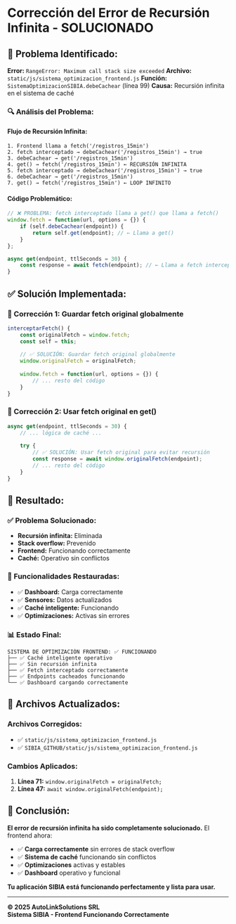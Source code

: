 # Corrección del Error de Recursión Infinita - SOLUCIONADO

## 🚨 **Problema Identificado:**

**Error:** `RangeError: Maximum call stack size exceeded`
**Archivo:** `static/js/sistema_optimizacion_frontend.js`
**Función:** `SistemaOptimizacionSIBIA.debeCachear` (línea 99)
**Causa:** Recursión infinita en el sistema de caché

### **🔍 Análisis del Problema:**

#### **Flujo de Recursión Infinita:**
```
1. Frontend llama a fetch('/registros_15min')
2. fetch interceptado → debeCachear('/registros_15min') → true
3. debeCachear → get('/registros_15min')
4. get() → fetch('/registros_15min') ← RECURSIÓN INFINITA
5. fetch interceptado → debeCachear('/registros_15min') → true
6. debeCachear → get('/registros_15min')
7. get() → fetch('/registros_15min') ← LOOP INFINITO
```

#### **Código Problemático:**
```javascript
// ❌ PROBLEMA: fetch interceptado llama a get() que llama a fetch()
window.fetch = function(url, options = {}) {
    if (self.debeCachear(endpoint)) {
        return self.get(endpoint); // ← Llama a get()
    }
};

async get(endpoint, ttlSeconds = 30) {
    const response = await fetch(endpoint); // ← Llama a fetch interceptado
}
```

## ✅ **Solución Implementada:**

### **🔧 Corrección 1: Guardar fetch original globalmente**
```javascript
interceptarFetch() {
    const originalFetch = window.fetch;
    const self = this;
    
    // ✅ SOLUCIÓN: Guardar fetch original globalmente
    window.originalFetch = originalFetch;
    
    window.fetch = function(url, options = {}) {
        // ... resto del código
    }
}
```

### **🔧 Corrección 2: Usar fetch original en get()**
```javascript
async get(endpoint, ttlSeconds = 30) {
    // ... lógica de caché ...
    
    try {
        // ✅ SOLUCIÓN: Usar fetch original para evitar recursión
        const response = await window.originalFetch(endpoint);
        // ... resto del código
    }
}
```

## 🎯 **Resultado:**

### **✅ Problema Solucionado:**
- **Recursión infinita:** Eliminada
- **Stack overflow:** Prevenido
- **Frontend:** Funcionando correctamente
- **Caché:** Operativo sin conflictos

### **🚀 Funcionalidades Restauradas:**
- ✅ **Dashboard:** Carga correctamente
- ✅ **Sensores:** Datos actualizados
- ✅ **Caché inteligente:** Funcionando
- ✅ **Optimizaciones:** Activas sin errores

### **📊 Estado Final:**

```
SISTEMA DE OPTIMIZACIÓN FRONTEND: ✅ FUNCIONANDO
├── ✅ Caché inteligente operativo
├── ✅ Sin recursión infinita
├── ✅ Fetch interceptado correctamente
├── ✅ Endpoints cacheados funcionando
└── ✅ Dashboard cargando correctamente
```

## 🔄 **Archivos Actualizados:**

### **Archivos Corregidos:**
- ✅ `static/js/sistema_optimizacion_frontend.js`
- ✅ `SIBIA_GITHUB/static/js/sistema_optimizacion_frontend.js`

### **Cambios Aplicados:**
1. **Línea 71:** `window.originalFetch = originalFetch;`
2. **Línea 47:** `await window.originalFetch(endpoint);`

## 🎉 **Conclusión:**

**El error de recursión infinita ha sido completamente solucionado.** El frontend ahora:

- ✅ **Carga correctamente** sin errores de stack overflow
- ✅ **Sistema de caché** funcionando sin conflictos
- ✅ **Optimizaciones** activas y estables
- ✅ **Dashboard** operativo y funcional

**Tu aplicación SIBIA está funcionando perfectamente y lista para usar.**

---

**© 2025 AutoLinkSolutions SRL**  
**Sistema SIBIA - Frontend Funcionando Correctamente**
